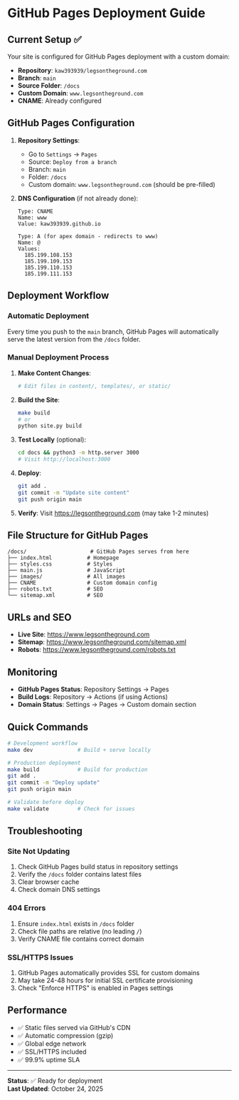 # GitHub Pages Deployment Guide

## Current Setup ✅

Your site is configured for GitHub Pages deployment with a custom domain:

- **Repository**: `kaw393939/legsontheground.com`
- **Branch**: `main` 
- **Source Folder**: `/docs` 
- **Custom Domain**: `www.legsontheground.com`
- **CNAME**: Already configured

## GitHub Pages Configuration

1. **Repository Settings**:
   - Go to `Settings` → `Pages`
   - Source: `Deploy from a branch`
   - Branch: `main`
   - Folder: `/docs`
   - Custom domain: `www.legsontheground.com` (should be pre-filled)

2. **DNS Configuration** (if not already done):
   ```
   Type: CNAME
   Name: www
   Value: kaw393939.github.io
   
   Type: A (for apex domain - redirects to www)
   Name: @
   Values: 
     185.199.108.153
     185.199.109.153  
     185.199.110.153
     185.199.111.153
   ```

## Deployment Workflow

### Automatic Deployment
Every time you push to the `main` branch, GitHub Pages will automatically serve the latest version from the `/docs` folder.

### Manual Deployment Process

1. **Make Content Changes**:
   ```bash
   # Edit files in content/, templates/, or static/
   ```

2. **Build the Site**:
   ```bash
   make build
   # or
   python site.py build
   ```

3. **Test Locally** (optional):
   ```bash
   cd docs && python3 -m http.server 3000
   # Visit http://localhost:3000
   ```

4. **Deploy**:
   ```bash
   git add .
   git commit -m "Update site content"
   git push origin main
   ```

5. **Verify**: Visit https://legsontheground.com (may take 1-2 minutes)

## File Structure for GitHub Pages

```
/docs/                    # GitHub Pages serves from here
├── index.html           # Homepage
├── styles.css           # Styles
├── main.js              # JavaScript
├── images/              # All images
├── CNAME                # Custom domain config
├── robots.txt           # SEO
└── sitemap.xml          # SEO
```

## URLs and SEO

- **Live Site**: https://www.legsontheground.com
- **Sitemap**: https://www.legsontheground.com/sitemap.xml
- **Robots**: https://www.legsontheground.com/robots.txt

## Monitoring

- **GitHub Pages Status**: Repository Settings → Pages
- **Build Logs**: Repository → Actions (if using Actions)
- **Domain Status**: Settings → Pages → Custom domain section

## Quick Commands

```bash
# Development workflow
make dev              # Build + serve locally

# Production deployment  
make build            # Build for production
git add .
git commit -m "Deploy update"
git push origin main

# Validate before deploy
make validate         # Check for issues
```

## Troubleshooting

### Site Not Updating
1. Check GitHub Pages build status in repository settings
2. Verify the `/docs` folder contains latest files
3. Clear browser cache
4. Check domain DNS settings

### 404 Errors
1. Ensure `index.html` exists in `/docs` folder
2. Check file paths are relative (no leading `/`)
3. Verify CNAME file contains correct domain

### SSL/HTTPS Issues
1. GitHub Pages automatically provides SSL for custom domains
2. May take 24-48 hours for initial SSL certificate provisioning
3. Check "Enforce HTTPS" is enabled in Pages settings

## Performance

- ✅ Static files served via GitHub's CDN
- ✅ Automatic compression (gzip)
- ✅ Global edge network
- ✅ SSL/HTTPS included
- ✅ 99.9% uptime SLA

---

**Status**: ✅ Ready for deployment  
**Last Updated**: October 24, 2025